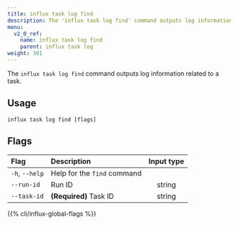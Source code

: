 ```yaml
---
title: influx task log find
description: The 'influx task log find' command outputs log information related to a task.
menu:
  v2_0_ref:
    name: influx task log find
    parent: influx task log
weight: 301
---
```


The `influx task log find` command outputs log information related to a task.

## Usage
```
influx task log find [flags]
```

## Flags
| Flag           | Description                 | Input type  |
|:----           |:-----------                 |:----------: |
| `-h`, `--help` | Help for the `find` command |             |
| `--run-id`     | Run ID                      | string      |
| `--task-id`    | **(Required)** Task ID      | string      |

{{% cli/influx-global-flags %}}
